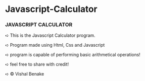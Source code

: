 # Javascript-Calculator

<h3>JAVASCRIPT CALCULATOR</h3>
<p>➪ This is the Javascript Calculator program.</p>
<p>➪ Program made using Html, Css and Javascript</p>
<p>➪ program is capable of performing basic arithmetical operations!</p>
<p>➪ feel free to share with credit!</p>
<p>➪ &copy; Vishal Benake</p>